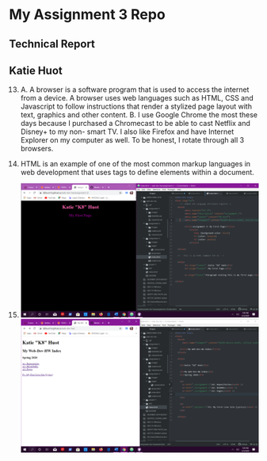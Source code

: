 # My Assignment 3 Repo
## Technical Report
## Katie Huot

13. A. A browser is a software program that is used to access the    internet from a device. A browser uses web languages such as HTML, CSS and Javascript to follow instructions that render a stylized page layout with text, graphics and other content.
    B. I use Google Chrome the most these days because I purchased
    a Chromecast to be able to cast Netflix and Disney+ to my non-
    smart TV. I also like Firefox and have Internet Explorer on my
    computer as well. To be honest, I rotate through all 3 browsers.

14. HTML is an example of one of the most common markup languages in web development that uses tags to define elements within a document.

15. ![Screenshot A3a](./images/screenshot-A3a.png)
    ![Screenshot A3b](./images/screenshot-A3b.png)
